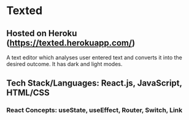 # Texted

## Hosted on Heroku (https://texted.herokuapp.com/)

A text editor which analyses user entered text and converts it into the desired outcome.
It has dark and light modes.

## Tech Stack/Languages: React.js, JavaScript, HTML/CSS

### React Concepts: useState, useEffect, Router, Switch, Link 




